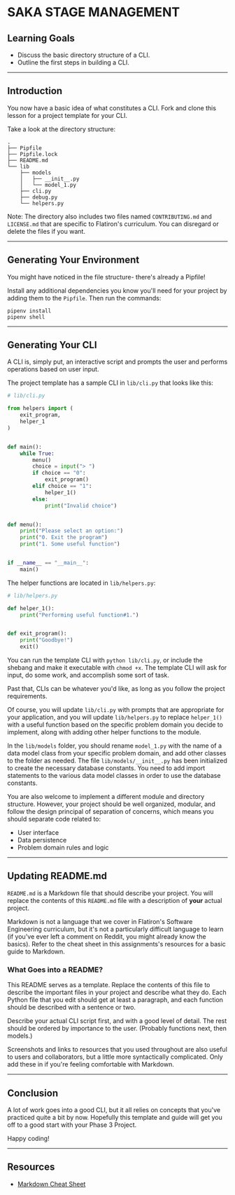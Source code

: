 # SAKA STAGE MANAGEMENT

## Learning Goals

- Discuss the basic directory structure of a CLI.
- Outline the first steps in building a CLI.

---

## Introduction

You now have a basic idea of what constitutes a CLI. Fork and clone this lesson
for a project template for your CLI.

Take a look at the directory structure:

```console
.
├── Pipfile
├── Pipfile.lock
├── README.md
└── lib
    ├── models
    │   ├── __init__.py
    │   └── model_1.py
    ├── cli.py
    ├── debug.py
    └── helpers.py
```

Note: The directory also includes two files named `CONTRIBUTING.md` and
`LICENSE.md` that are specific to Flatiron's curriculum. You can disregard or
delete the files if you want.

---

## Generating Your Environment

You might have noticed in the file structure- there's already a Pipfile!

Install any additional dependencies you know you'll need for your project by
adding them to the `Pipfile`. Then run the commands:

```console
pipenv install
pipenv shell
```

---

## Generating Your CLI

A CLI is, simply put, an interactive script and prompts the user and performs
operations based on user input.

The project template has a sample CLI in `lib/cli.py` that looks like this:

```py
# lib/cli.py

from helpers import (
    exit_program,
    helper_1
)


def main():
    while True:
        menu()
        choice = input("> ")
        if choice == "0":
            exit_program()
        elif choice == "1":
            helper_1()
        else:
            print("Invalid choice")


def menu():
    print("Please select an option:")
    print("0. Exit the program")
    print("1. Some useful function")


if __name__ == "__main__":
    main()
```

The helper functions are located in `lib/helpers.py`:

```py
# lib/helpers.py

def helper_1():
    print("Performing useful function#1.")


def exit_program():
    print("Goodbye!")
    exit()
```

You can run the template CLI with `python lib/cli.py`, or include the shebang
and make it executable with `chmod +x`. The template CLI will ask for input, do
some work, and accomplish some sort of task.

Past that, CLIs can be whatever you'd like, as long as you follow the project
requirements.

Of course, you will update `lib/cli.py` with prompts that are appropriate for
your application, and you will update `lib/helpers.py` to replace `helper_1()`
with a useful function based on the specific problem domain you decide to
implement, along with adding other helper functions to the module.

In the `lib/models` folder, you should rename `model_1.py` with the name of a
data model class from your specific problem domain, and add other classes to the
folder as needed. The file `lib/models/__init__.py` has been initialized to
create the necessary database constants. You need to add import statements to
the various data model classes in order to use the database constants.

You are also welcome to implement a different module and directory structure.
However, your project should be well organized, modular, and follow the design
principal of separation of concerns, which means you should separate code
related to:

- User interface
- Data persistence
- Problem domain rules and logic

---

## Updating README.md

`README.md` is a Markdown file that should describe your project. You will
replace the contents of this `README.md` file with a description of **your**
actual project.

Markdown is not a language that we cover in Flatiron's Software Engineering
curriculum, but it's not a particularly difficult language to learn (if you've
ever left a comment on Reddit, you might already know the basics). Refer to the
cheat sheet in this assignments's resources for a basic guide to Markdown.

### What Goes into a README?

This README serves as a template. Replace the contents of this file to describe
the important files in your project and describe what they do. Each Python file
that you edit should get at least a paragraph, and each function should be
described with a sentence or two.

Describe your actual CLI script first, and with a good level of detail. The rest
should be ordered by importance to the user. (Probably functions next, then
models.)

Screenshots and links to resources that you used throughout are also useful to
users and collaborators, but a little more syntactically complicated. Only add
these in if you're feeling comfortable with Markdown.

---

## Conclusion

A lot of work goes into a good CLI, but it all relies on concepts that you've
practiced quite a bit by now. Hopefully this template and guide will get you off
to a good start with your Phase 3 Project.

Happy coding!

---

## Resources

- [Markdown Cheat Sheet](https://www.markdownguide.org/cheat-sheet/)
